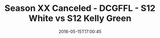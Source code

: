 ---
title: Season XX Canceled - DCGFFL - S12 White vs S12 Kelly Green
teams-score:
- team: _teams/s12-white.md
  score:
- team: _teams/s12-kelly-green.md
  score: 19
mvp: ''
game-ball: ''
sportsperson: ''
season: 12
week: 9
date: '2016-05-15T17:00:45'
pageid: season-12-playoffs-may-15-2016-4186-vs-4176
---